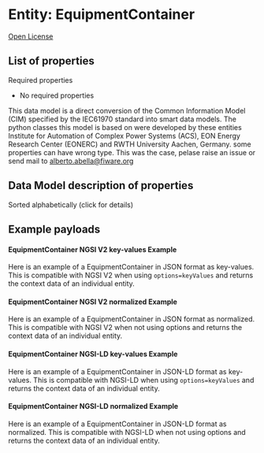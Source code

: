 Entity: EquipmentContainer  
==========================  
[Open License](https://github.com/smart-data-models//dataModel.EnergyCIM/blob/master/EquipmentContainer/LICENSE.md)  

## List of properties  

Required properties  
- No required properties    
This data model is a direct conversion of the Common Information Model (CIM) specified by the IEC61970 standard into smart data models. The python classes this model is based on were developed by these entities Institute for Automation of Complex Power Systems (ACS), EON Energy Research Center (EONERC) and RWTH University Aachen, Germany. some properties can have wrong type. This was the case, pelase raise an issue or send mail to alberto.abella@fiware.org  
## Data Model description of properties  
Sorted alphabetically (click for details)  
## Example payloads    
#### EquipmentContainer NGSI V2 key-values Example    
Here is an example of a EquipmentContainer in JSON format as key-values. This is compatible with NGSI V2 when  using `options=keyValues` and returns the context data of an individual entity.  
#### EquipmentContainer NGSI V2 normalized Example    
Here is an example of a EquipmentContainer in JSON format as normalized. This is compatible with NGSI V2 when not using options and returns the context data of an individual entity.  
#### EquipmentContainer NGSI-LD key-values Example    
Here is an example of a EquipmentContainer in JSON-LD format as key-values. This is compatible with NGSI-LD when  using `options=keyValues` and returns the context data of an individual entity.  
#### EquipmentContainer NGSI-LD normalized Example    
Here is an example of a EquipmentContainer in JSON-LD format as normalized. This is compatible with NGSI-LD when not using options and returns the context data of an individual entity.  

